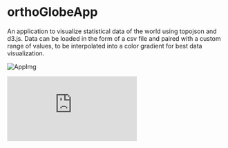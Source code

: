 # orthoGlobeApp
An application to visualize statistical data of the world using topojson and d3.js.  Data can be loaded in the form of a csv file and paired with a custom range of values, to be interpolated into a color gradient for best data visualization.


![AppImg](/images/globeApp320.png)

![Link to Live Demo](http://danefrost.com/projects/globeApp/globeApp.php)
